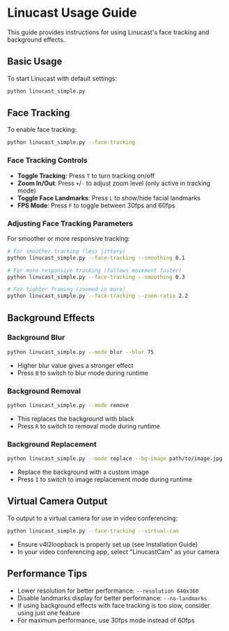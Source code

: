 # Linucast Usage Guide

This guide provides instructions for using Linucast's face tracking and background effects.

## Basic Usage

To start Linucast with default settings:

```bash
python linucast_simple.py
```

## Face Tracking

To enable face tracking:

```bash
python linucast_simple.py --face-tracking
```

### Face Tracking Controls

- **Toggle Tracking**: Press `T` to turn tracking on/off
- **Zoom In/Out**: Press `+`/`-` to adjust zoom level (only active in tracking mode)
- **Toggle Face Landmarks**: Press `L` to show/hide facial landmarks
- **FPS Mode**: Press `F` to toggle between 30fps and 60fps

### Adjusting Face Tracking Parameters

For smoother or more responsive tracking:

```bash
# For smoother tracking (less jittery)
python linucast_simple.py --face-tracking --smoothing 0.1

# For more responsive tracking (follows movement faster)
python linucast_simple.py --face-tracking --smoothing 0.3

# For tighter framing (zoomed in more)
python linucast_simple.py --face-tracking --zoom-ratio 2.2
```

## Background Effects

### Background Blur

```bash
python linucast_simple.py --mode blur --blur 75
```

- Higher blur value gives a stronger effect
- Press `B` to switch to blur mode during runtime

### Background Removal

```bash
python linucast_simple.py --mode remove
```

- This replaces the background with black
- Press `R` to switch to removal mode during runtime

### Background Replacement

```bash
python linucast_simple.py --mode replace --bg-image path/to/image.jpg
```

- Replace the background with a custom image
- Press `I` to switch to image replacement mode during runtime

## Virtual Camera Output

To output to a virtual camera for use in video conferencing:

```bash
python linucast_simple.py --face-tracking --virtual-cam
```

- Ensure v4l2loopback is properly set up (see Installation Guide)
- In your video conferencing app, select "LinucastCam" as your camera

## Performance Tips

- Lower resolution for better performance: `--resolution 640x360`
- Disable landmarks display for better performance: `--no-landmarks`
- If using background effects with face tracking is too slow, consider using just one feature
- For maximum performance, use 30fps mode instead of 60fps
